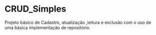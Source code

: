 # CRUD_Simples
Projeto básico de Cadastro, atualização ,leitura e exclusão com o uso de uma básica implementação de repositório.
